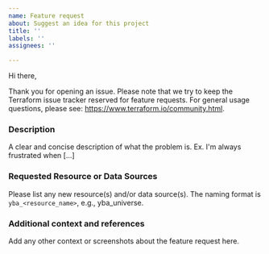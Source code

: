 ```yaml
---
name: Feature request
about: Suggest an idea for this project
title: ''
labels: ''
assignees: ''

---
```


Hi there,

Thank you for opening an issue. Please note that we try to keep the Terraform issue tracker reserved for feature requests. For general usage questions, please see: https://www.terraform.io/community.html.

### Description
A clear and concise description of what the problem is. Ex. I'm always frustrated when [...]

### Requested Resource or Data Sources
Please list any new resource(s) and/or data source(s). The naming format is `yba_<resource_name>`, e.g., yba_universe.

### Additional context and references
Add any other context or screenshots about the feature request here.
